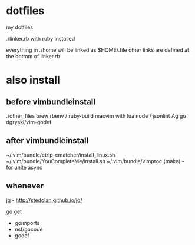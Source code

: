dotfiles
========
my dotfiles

./linker.rb with ruby installed

everything in ./home will be linked as $HOME/.file
other links are defined at the bottom of linker.rb


# also install
## before vimbundleinstall
./other_files
brew
rbenv / ruby-build
macvim with lua
node / jsonlint
Ag
go
dgryski/vim-godef

## after vimbundleinstall
~/.vim/bundle/ctrlp-cmatcher/install_linux.sh
~/.vim/bundle/YouCompleteMe/install.sh
~/.vim/bundle/vimproc (make) - for unite async

## whenever
jq - http://stedolan.github.io/jq/

go get
  - goimports
  - nsf/gocode
  - godef
